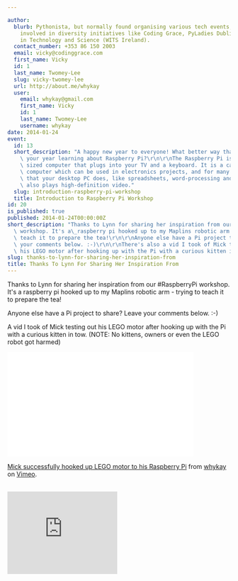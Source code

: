 ```yaml
---

author:
  blurb: Pythonista, but normally found organising various tech events, and now heavily
    involved in diversity initiatives like Coding Grace, PyLadies Dublin, and Women
    in Technology and Science (WITS Ireland).
  contact_number: +353 86 150 2003
  email: vicky@codinggrace.com
  first_name: Vicky
  id: 1
  last_name: Twomey-Lee
  slug: vicky-twomey-lee
  url: http://about.me/whykay
  user:
    email: whykay@gmail.com
    first_name: Vicky
    id: 1
    last_name: Twomey-Lee
    username: whykay
date: 2014-01-24
event:
  id: 13
  short_description: "A happy new year to everyone! What better way than to start\
    \ your year learning about Raspberry Pi?\r\n\r\nThe Raspberry Pi is a credit-card\
    \ sized computer that plugs into your TV and a keyboard. It is a capable little\
    \ computer which can be used in electronics projects, and for many of the things\
    \ that your desktop PC does, like spreadsheets, word-processing and games. It\
    \ also plays high-definition video."
  slug: introduction-raspberry-pi-workshop
  title: Introduction to Raspberry Pi Workshop
id: 20
is_published: true
published: 2014-01-24T00:00:00Z
short_description: "Thanks to Lynn for sharing her inspiration from our #RaspberryPi\
  \ workshop. It's a\_raspberry pi hooked up to my Maplins robotic arm - trying to\
  \ teach it to prepare the tea!\r\n\r\nAnyone else have a Pi project to share? Leave\
  \ your comments below. :-)\r\n\r\nThere's also a vid I took of Mick testing out\
  \ his LEGO motor after hooking up with the Pi with a curious kitten in tow. "
slug: thanks-to-lynn-for-sharing-her-inspiration-from
title: Thanks To Lynn For Sharing Her Inspiration From
---
```


Thanks to Lynn for sharing her inspiration from our #RaspberryPi workshop. It's a raspberry pi hooked up to my Maplins robotic arm - trying to teach it to prepare the tea!

Anyone else have a Pi project to share? Leave your comments below. :-)

A vid I took of Mick testing out his LEGO motor after hooking up with the Pi with a curious kitten in tow. (NOTE: No kittens, owners or even the LEGO robot got harmed)

<p><iframe frameborder="0" height="236" src="//player.vimeo.com/video/84964547" width="420"></iframe></p>
<p><a href="http://vimeo.com/84964547">Mick successfully hooked up LEGO motor to his Raspberry Pi</a> from <a href="http://vimeo.com/whykay">whykay</a> on <a href="https://vimeo.com">Vimeo</a>.</p><br/><iframe width="248" height="186" src="http://www.youtube.com/embed/LaRXuWvuCl8?wmode=transparent&autohide=1&egm=0&hd=1&iv_load_policy=3&modestbranding=1&rel=0&showinfo=0&showsearch=0" frameborder="0" allowfullscreen></iframe>